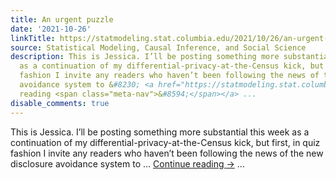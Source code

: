 ```yaml
---
title: An urgent puzzle
date: '2021-10-26'
linkTitle: https://statmodeling.stat.columbia.edu/2021/10/26/an-urgent-puzzle/
source: Statistical Modeling, Causal Inference, and Social Science
description: This is Jessica. I’ll be posting something more substantial this week
  as a continuation of my differential-privacy-at-the-Census kick, but first, in quiz
  fashion I invite any readers who haven’t been following the news of the new disclosure
  avoidance system to &#8230; <a href="https://statmodeling.stat.columbia.edu/2021/10/26/an-urgent-puzzle/">Continue
  reading <span class="meta-nav">&#8594;</span></a> ...
disable_comments: true
---
```

This is Jessica. I’ll be posting something more substantial this week as a continuation of my differential-privacy-at-the-Census kick, but first, in quiz fashion I invite any readers who haven’t been following the news of the new disclosure avoidance system to &#8230; <a href="https://statmodeling.stat.columbia.edu/2021/10/26/an-urgent-puzzle/">Continue reading <span class="meta-nav">&#8594;</span></a> ...